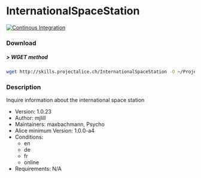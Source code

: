 # InternationalSpaceStation

[![Continous Integration](https://gitlab.com/project-alice-assistant/skills/skill_InternationalSpaceStation/badges/master/pipeline.svg)](https://gitlab.com/project-alice-assistant/skills/skill_InternationalSpaceStation/pipelines/latest)

### Download

##### > WGET method
```bash
wget http://skills.projectalice.ch/InternationalSpaceStation -O ~/ProjectAlice/system/skillInstallTickets/InternationalSpaceStation.install
```

### Description
Inquire information about the international space station

- Version: 1.0.23
- Author: mjlill
- Maintainers: maxbachmann, Psycho
- Alice minimum Version: 1.0.0-a4
- Conditions:
  - en
  - de
  - fr
  - online
- Requirements: N/A


